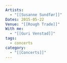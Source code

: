 ```yaml
---
Artists:
  - "[[Susanne Sundfør]]"
Dates: 2015-05-22
Venue: "[[Rough Trade]]"
With me:
  - "[[Guri Venstad]]"
tags:
  - concerts
category:
  - "[[Concerts]]"
---
```

